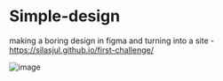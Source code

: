 # Simple-design
making a boring design in figma and turning into a site - https://silasjul.github.io/first-challenge/

![image](https://github.com/silasjul/first-challenge/assets/59296393/7f442525-6ba7-4691-afcc-138dc73b4dd9)
